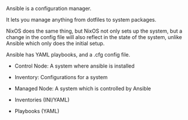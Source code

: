 Ansible is a configuration manager.

It lets you manage anything from dotfiles to system packages.

NixOS does the same thing, but NixOS not only sets up the system, but a change in the config file will also reflect in the state of the system, unlike Ansible which only does the initial setup.

Ansible has YAML playbooks, and a .cfg config file.


- Control Node: A system where ansible is installed
- Inventory: Configurations for a system
- Managed Node: A system which is controlled by Ansible

- Inventories (INI/YAML)
- Playbooks (YAML)
